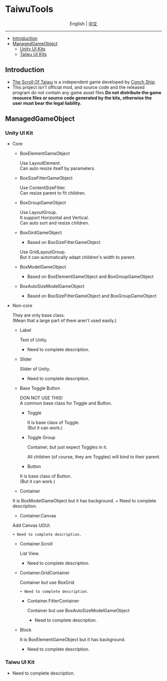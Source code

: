 # TaiwuTools

<p align="center">
  <span>English</span> |
  <a href="README.cn.md">中文</a>
</p>

---
+ [Introduction](#Introduction)
+ [ManagedGameObject](#ManagedGameObject)
	+ [Unity UI Kits](#Unity-UI-Kit)
	+ [Taiwu UI Kits](#Taiwu-UI-Kit)

## Introduction

- [The Scroll Of Taiwu](https://store.steampowered.com/app/838350/_The_Scroll_Of_Taiwu/) is a independent game developed by [Conch Ship](https://www.conchship.com.cn/).
- This project isn't official mod, and source code and the released program do not contain any game asset files.**Do not distribute the game resource files or source code generated by the kits, otherwise the user must bear the legal liability.**

## ManagedGameObject

### Unity UI Kit
+ Core

  + BoxElementGameObject

    Use LayoutElement.  
    Can auto resize itself by parameters.  

  + BoxSizeFitterGameObject

    Use ContentSizeFitter.  
    Can resize parent to fit children.  

  + BoxGroupGameObject

    Use LayoutGroup.  
    It support Horizontal and Vertical.   
    Can auto sort and resize children.  

  + BoxGirdGameObject

    + Based on BoxSizeFitterGameObject

    Use GridLayoutGroup.   
    But it can automatically adapt children's width to parent.

  + BoxModelGameObject

    + Based on BoxElementGameObject and BoxGroupGameObject  

  + BoxAutoSizeModelGameObject

    + Based on BoxSizeFitterGameObject and BoxGroupGameObject

+ Non-core

  They are only base class.  
  (Mean that a large part of them aren't used easily.)  

  + Label

    Text of Unity.  

    + Need to complete description.  

  + Slider

    Slider of Unity.  

    + Need to complete description.

  + Base Toggle Button

    DON NOT USE THIS!  
    A common base class for Toggle and Button.  

    + Toggle

      It is base class of Toggle.  
      (But it can work.)  

    + Toggle Group

      Container, but just expect Toggles in it.  

      All children (of course, they are Toggles) will bind to their parent.

    + Button
  
    It is base class of Button.  
      (But it can work.)  

  + Container
  
  It is BoxModelGameObject but it has background.
      + Need to complete description.

    + Container.Canvas
  
    Add Canvas UGUI.
  
      + Need to complete description.
  
    + Container.Scroll

      List View.

        + Need to complete description.
  
  + Container.GridContainer
  
    Container but use BoxGrid
  
        + Need to complete description.

    + Container.FitterContainer

      Container but use BoxAutoSizeModelGameObject
      
        + Need to complete description.
  
  + Block
  
    It is BoxElementGameObject but it has background.
    
      + Need to complete description.

### Taiwu UI Kit
+ Need to complete description.